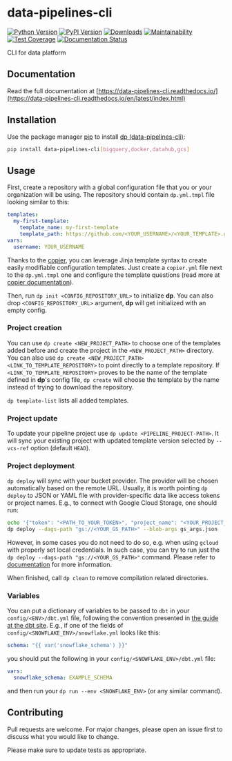 # data-pipelines-cli

[![Python Version](https://img.shields.io/badge/python-3.7%20%7C%203.8%20%7C%203.9-blue.svg)](https://github.com/getindata/data-pipelines-cli)
[![PyPI Version](https://badge.fury.io/py/data-pipelines-cli.svg)](https://pypi.org/project/data-pipelines-cli/)
[![Downloads](https://pepy.tech/badge/data-pipelines-cli)](https://pepy.tech/project/data-pipelines-cli)
[![Maintainability](https://api.codeclimate.com/v1/badges/e44ed9383a42b59984f6/maintainability)](https://codeclimate.com/github/getindata/data-pipelines-cli/maintainability)
[![Test Coverage](https://api.codeclimate.com/v1/badges/e44ed9383a42b59984f6/test_coverage)](https://codeclimate.com/github/getindata/data-pipelines-cli/test_coverage)
[![Documentation Status](https://readthedocs.org/projects/data-pipelines-cli/badge/?version=latest)](https://data-pipelines-cli.readthedocs.io/en/latest/?badge=latest)

CLI for data platform

## Documentation

Read the full documentation at [https://data-pipelines-cli.readthedocs.io/](https://data-pipelines-cli.readthedocs.io/en/latest/index.html)

## Installation
Use the package manager [pip](https://pip.pypa.io/en/stable/) to install [dp (data-pipelines-cli)](https://pypi.org/project/data-pipelines-cli/):

```bash
pip install data-pipelines-cli[bigquery,docker,datahub,gcs]
```

## Usage
First, create a repository with a global configuration file that you or your organization will be using. The repository
should contain `dp.yml.tmpl` file looking similar to this:
```yaml
templates:
  my-first-template:
    template_name: my-first-template
    template_path: https://github.com/<YOUR_USERNAME>/<YOUR_TEMPLATE>.git
vars:
  username: YOUR_USERNAME
```
Thanks to the [copier](https://copier.readthedocs.io/en/stable/), you can leverage Jinja template syntax to create
easily modifiable configuration templates. Just create a `copier.yml` file next to the `dp.yml.tmpl` one and configure
the template questions (read more at [copier documentation](https://copier.readthedocs.io/en/stable/configuring/)).

Then, run `dp init <CONFIG_REPOSITORY_URL>` to initialize **dp**. You can also drop `<CONFIG_REPOSITORY_URL>` argument,
**dp** will get initialized with an empty config.

### Project creation

You can use `dp create <NEW_PROJECT_PATH>` to choose one of the templates added before and create the project in the
`<NEW_PROJECT_PATH>` directory. You can also use `dp create <NEW_PROJECT_PATH> <LINK_TO_TEMPLATE_REPOSITORY>` to point
directly to a template repository. If `<LINK_TO_TEMPLATE_REPOSITORY>` proves to be the name of the template defined in
**dp**'s config file, `dp create` will choose the template by the name instead of trying to download the repository.

`dp template-list` lists all added templates.

### Project update

To update your pipeline project use `dp update <PIPELINE_PROJECT-PATH>`. It will sync your existing project with updated
template version selected by `--vcs-ref` option (default `HEAD`).

### Project deployment

`dp deploy` will sync with your bucket provider. The provider will be chosen automatically based on the remote URL.
Usually, it is worth pointing `dp deploy` to JSON or YAML file with provider-specific data like access tokens or project
names. E.g., to connect with Google Cloud Storage, one should run:
```bash
echo '{"token": "<PATH_TO_YOUR_TOKEN>", "project_name": "<YOUR_PROJECT_NAME>"}' > gs_args.json
dp deploy --dags-path "gs://<YOUR_GS_PATH>" --blob-args gs_args.json
```
However, in some cases you do not need to do so, e.g. when using `gcloud` with properly set local credentials. In such
case, you can try to run just the `dp deploy --dags-path "gs://<YOUR_GS_PATH>"` command. Please refer to
[documentation](https://data-pipelines-cli.readthedocs.io/en/latest/usage.html#project-deployment) for more information.

When finished, call `dp clean` to remove compilation related directories.

### Variables
You can put a dictionary of variables to be passed to `dbt` in your `config/<ENV>/dbt.yml` file, following the convention
presented in [the guide at the dbt site](https://docs.getdbt.com/docs/building-a-dbt-project/building-models/using-variables#defining-variables-in-dbt_projectyml).
E.g., if one of the fields of `config/<SNOWFLAKE_ENV>/snowflake.yml` looks like this:
```yaml
schema: "{{ var('snowflake_schema') }}"
```
you should put the following in your `config/<SNOWFLAKE_ENV>/dbt.yml` file:
```yaml
vars:
  snowflake_schema: EXAMPLE_SCHEMA
```
and then run your `dp run --env <SNOWFLAKE_ENV>` (or any similar command).

## Contributing
Pull requests are welcome. For major changes, please open an issue first to discuss what you would like to change.

Please make sure to update tests as appropriate.